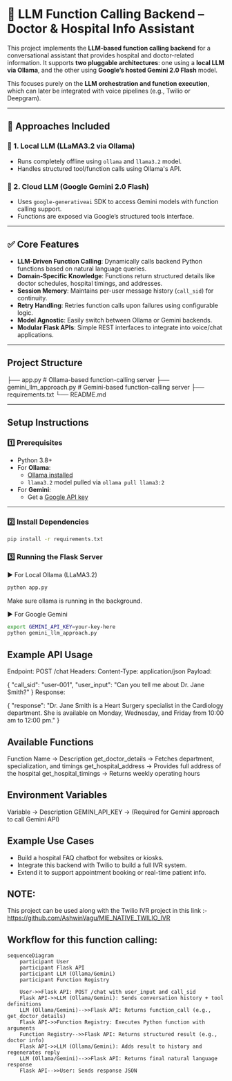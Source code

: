 # 🧠 LLM Function Calling Backend – Doctor & Hospital Info Assistant

This project implements the **LLM-based function calling backend** for a conversational assistant that provides hospital and doctor-related information. It supports **two pluggable architectures**: one using a **local LLM via Ollama**, and the other using **Google’s hosted Gemini 2.0 Flash** model.

This focuses purely on the **LLM orchestration and function execution**, which can later be integrated with voice pipelines (e.g., Twilio or Deepgram).

---

## 🔀 Approaches Included

### 🔹 1. **Local LLM (LLaMA3.2 via Ollama)**
- Runs completely offline using `ollama` and `llama3.2` model.
- Handles structured tool/function calls using Ollama's API.

### 🔹 2. **Cloud LLM (Google Gemini 2.0 Flash)**
- Uses `google-generativeai` SDK to access Gemini models with function calling support.
- Functions are exposed via Google’s structured tools interface.

---

## ✅ Core Features

- **LLM-Driven Function Calling**: Dynamically calls backend Python functions based on natural language queries.
- **Domain-Specific Knowledge**: Functions return structured details like doctor schedules, hospital timings, and addresses.
- **Session Memory**: Maintains per-user message history (`call_sid`) for continuity.
- **Retry Handling**: Retries function calls upon failures using configurable logic.
- **Model Agnostic**: Easily switch between Ollama or Gemini backends.
- **Modular Flask APIs**: Simple REST interfaces to integrate into voice/chat applications.

---

## Project Structure

├── app.py # Ollama-based function-calling server 
├── gemini_llm_approach.py # Gemini-based function-calling server 
├── requirements.txt 
└── README.md

---

## Setup Instructions

### 1️⃣ Prerequisites

- Python 3.8+
- For **Ollama**:
  - [Ollama installed](https://ollama.com/download)
  - `llama3.2` model pulled via `ollama pull llama3:2`
- For **Gemini**:
  - Get a [Google API key](https://makersuite.google.com/app/apikey)

---

### 2️⃣ Install Dependencies

```bash
pip install -r requirements.txt
```

### 3️⃣ Running the Flask Server

▶️ For Local Ollama (LLaMA3.2)

```bash
python app.py
```
Make sure ollama is running in the background.

▶️ For Google Gemini

```bash
export GEMINI_API_KEY=your-key-here
python gemini_llm_approach.py
```

## Example API Usage

Endpoint: POST /chat
Headers: Content-Type: application/json
Payload:

{
  "call_sid": "user-001",
  "user_input": "Can you tell me about Dr. Jane Smith?"
}
Response:

{
  "response": "Dr. Jane Smith is a Heart Surgery specialist in the Cardiology department. She is available on Monday, Wednesday, and Friday from 10:00 am to 12:00 pm."
}

## Available Functions

Function Name -> Description
get_doctor_details -> Fetches department, specialization, and timings
get_hospital_address -> Provides full address of the hospital
get_hospital_timings -> Returns weekly operating hours

## Environment Variables

Variable -> Description
GEMINI_API_KEY -> (Required for Gemini approach to call Gemini API)


## Example Use Cases
- Build a hospital FAQ chatbot for websites or kiosks.
- Integrate this backend with Twilio to build a full IVR system.
- Extend it to support appointment booking or real-time patient info.

## NOTE:
This project can be used along with the Twilio IVR project in this link :- 
https://github.com/AshwinVagu/MIE_NATIVE_TWILIO_IVR

## Workflow for this function calling:

```mermaid
sequenceDiagram
    participant User
    participant Flask API
    participant LLM (Ollama/Gemini)
    participant Function Registry

    User->>Flask API: POST /chat with user_input and call_sid
    Flask API->>LLM (Ollama/Gemini): Sends conversation history + tool definitions
    LLM (Ollama/Gemini)-->>Flask API: Returns function_call (e.g., get_doctor_details)
    Flask API->>Function Registry: Executes Python function with arguments
    Function Registry-->>Flask API: Returns structured result (e.g., doctor info)
    Flask API->>LLM (Ollama/Gemini): Adds result to history and regenerates reply
    LLM (Ollama/Gemini)-->>Flask API: Returns final natural language response
    Flask API-->>User: Sends response JSON
```


